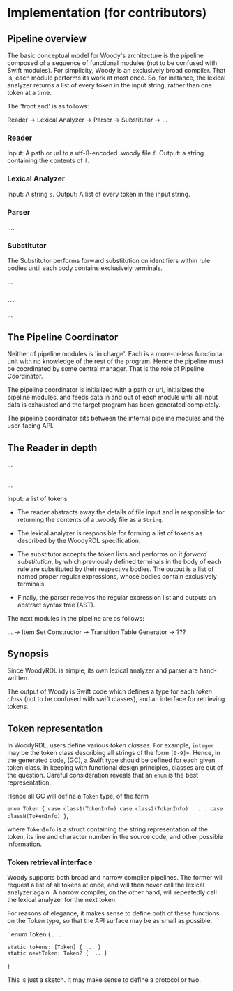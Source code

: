 # Implementation (for contributors)

## Pipeline overview

The basic conceptual model for Woody's architecture is the pipeline composed of
a sequence of functional modules (not to be confused with Swift modules). For
simplicity, Woody is an exclusively broad compiler. That is, each module
performs its work at most once. So, for instance, the lexical analyzer returns a
list of every token in the input string, rather than one token at a time.

The 'front end' is as follows:

Reader -> Lexical Analyzer -> Parser -> Substitutor -> ...

### Reader

Input: A path or url to a utf-8-encoded .woody file `f`.
Output: a string containing the contents of `f`.

### Lexical Analyzer

Input: A string `s`.
Output: A list of every token in the input string.

### Parser

....

### Substitutor

The Substitutor performs forward substitution on identifiers within rule bodies
until each body contains exclusively terminals.

...

### ...
...

## The Pipeline Coordinator

Neither of pipeline modules is 'in charge'. Each is a more-or-less functional
unit with no knowledge of the rest of the program. Hence the pipeline must be
coordinated by some central manager. That is the role of Pipeline Coordinator.

The pipeline coordinator is initialized with a path or url, initializes the
pipeline modules, and feeds data in and out of each module until all input data
is exhausted and the target program has been generated completely.

The pipeline coordinator sits between the internal pipeline modules and the
user-facing API.

## The Reader in depth

...

##

...

Input: a list of tokens
- The reader abstracts away the details of file input and is responsible for returning the contents of a .woody file as a `String`.

- The lexical analyzer is responsible for forming a list of tokens as described
  by the WoodyRDL specification.

- The substitutor accepts the token lists and performs on it _forward
  substitution_, by which previously defined terminals in the body of each rule
  are substituted by their respective bodies. The output is a list of named
  proper regular expressions, whose bodies contain exclusively terminals.

- Finally, the parser receives the regular expression list and outputs an
  abstract syntax tree (AST).

The next modules in the pipeline are as follows:

... -> Item Set Constructor -> Transition Table Generator -> ???

## Synopsis

Since WoodyRDL is simple, its own lexical analyzer and parser are hand-written.

The output of Woody is Swift code which defines a type for each _token class_
(not to be confused with swift classes), and an interface for retrieving tokens.

## Token representation

In WoodyRDL, users define various _token classes_. For example, `integer` may be
the token class describing all strings of the form `[0-9]+`.
Hence, in the generated code, (GC), a Swift type should be defined for each
given token class. In keeping with functional design principles, classes are out
of the question. Careful consideration reveals that an `enum` is the best
representation.

Hence all GC will define a `Token` type, of the form

`
enum Token {
    case class1(TokenInfo)
    case class2(TokenInfo)
    .
    .
    .
    case classN(TokenInfo)
}
`,

where `TokenInfo` is a struct containing the string representation of the token,
its line and character number in the source code, and other possible
information.

### Token retrieval interface

Woody supports both broad and narrow compiler pipelines. The former will request
a list of all tokens at once, and will then never call the lexical analyzer
again. A narrow compiler, on the other hand, will repeatedly call the lexical
analyzer for the next token.

For reasons of elegance, it makes sense to define both of these functions on the
Token type, so that the API surface may be as small as possible.

`
enum Token {
    .
    .
    .

    static tokens: [Token] { ... }
    static nextToken: Token? { ... }
}
`

This is just a sketch. It may make sense to define a protocol or two.


